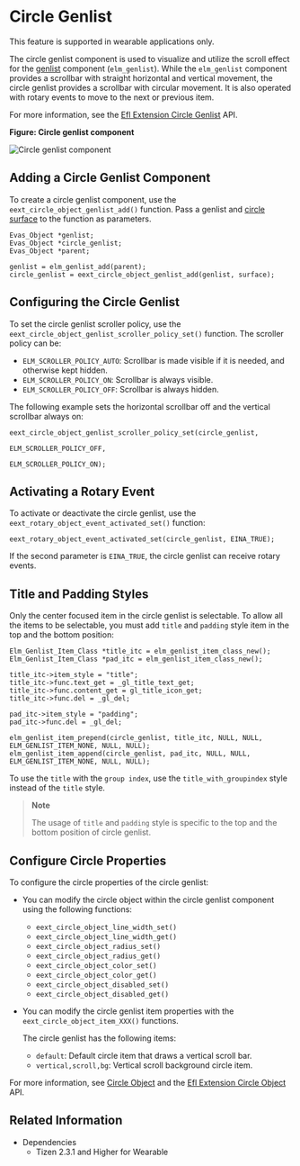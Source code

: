 # Circle Genlist

This feature is supported in wearable applications only.

The circle genlist component is used to visualize and utilize the scroll effect for the [genlist](component-genlist.md) component (`elm_genlist`). While the `elm_genlist` component provides a scrollbar with straight horizontal and vertical movement, the circle genlist provides a scrollbar with circular movement. It is also operated with rotary events to move to the next or previous item.

For more information, see the [Efl Extension Circle Genlist](../../../../api/wearable/latest/group__CAPI__EFL__EXTENSION__CIRCLE__GENLIST__MODULE.html) API.

**Figure: Circle genlist component**

![Circle genlist component](./media/circle_genlist.png)

## Adding a Circle Genlist Component

To create a circle genlist component, use the `eext_circle_object_genlist_add()` function. Pass a genlist and [circle surface](component-circle-surface.md) to the function as parameters.

```
Evas_Object *genlist;
Evas_Object *circle_genlist;
Evas_Object *parent;

genlist = elm_genlist_add(parent);
circle_genlist = eext_circle_object_genlist_add(genlist, surface);
```

## Configuring the Circle Genlist

To set the circle genlist scroller policy, use the `eext_circle_object_genlist_scroller_policy_set()` function. The scroller policy can be:

- `ELM_SCROLLER_POLICY_AUTO`: Scrollbar is made visible if it is needed, and otherwise kept hidden.
- `ELM_SCROLLER_POLICY_ON`: Scrollbar is always visible.
- `ELM_SCROLLER_POLICY_OFF`: Scrollbar is always hidden.

The following example sets the horizontal scrollbar off and the vertical scrollbar always on:

```
eext_circle_object_genlist_scroller_policy_set(circle_genlist,
                                               ELM_SCROLLER_POLICY_OFF,
                                               ELM_SCROLLER_POLICY_ON);
```

## Activating a Rotary Event

To activate or deactivate the circle genlist, use the `eext_rotary_object_event_activated_set()` function:

```
eext_rotary_object_event_activated_set(circle_genlist, EINA_TRUE);
```

If the second parameter is `EINA_TRUE`, the circle genlist can receive rotary events.

## Title and Padding Styles

Only the center focused item in the circle genlist is selectable. To allow all the items to be selectable, you must add `title` and `padding` style item in the top and the bottom position:
```
Elm_Genlist_Item_Class *title_itc = elm_genlist_item_class_new();
Elm_Genlist_Item_Class *pad_itc = elm_genlist_item_class_new();

title_itc->item_style = "title";
title_itc->func.text_get = _gl_title_text_get;
title_itc->func.content_get = gl_title_icon_get;
title_itc->func.del = _gl_del;

pad_itc->item_style = "padding";
pad_itc->func.del = _gl_del;

elm_genlist_item_prepend(circle_genlist, title_itc, NULL, NULL, ELM_GENLIST_ITEM_NONE, NULL, NULL);
elm_genlist_item_append(circle_genlist, pad_itc, NULL, NULL, ELM_GENLIST_ITEM_NONE, NULL, NULL);
```
To use the `title` with the `group index`, use the `title_with_groupindex` style instead of the `title` style.
>**Note**
>
>The usage of `title` and `padding` style is specific to the top and the bottom position of circle genlist.

## Configure Circle Properties

To configure the circle properties of the circle genlist:

- You can modify the circle object within the circle genlist component using the following functions:

  - `eext_circle_object_line_width_set()`
  - `eext_circle_object_line_width_get()`
  - `eext_circle_object_radius_set()`
  - `eext_circle_object_radius_get()`
  - `eext_circle_object_color_set()`
  - `eext_circle_object_color_get()`
  - `eext_circle_object_disabled_set()`
  - `eext_circle_object_disabled_get()`

- You can modify the circle genlist item properties with the `eext_circle_object_item_XXX()` functions.

  The circle genlist has the following items:

  - `default`: Default circle item that draws a vertical scroll bar.
  - `vertical,scroll,bg`: Vertical scroll background circle item.

For more information, see [Circle Object](component-circle-object.md) and the [Efl Extension Circle Object](../../../../api/wearable/latest/group__CAPI__EFL__EXTENSION__CIRCLE__OBJECT__MODULE.html) API.

## Related Information
- Dependencies
  - Tizen 2.3.1 and Higher for Wearable
